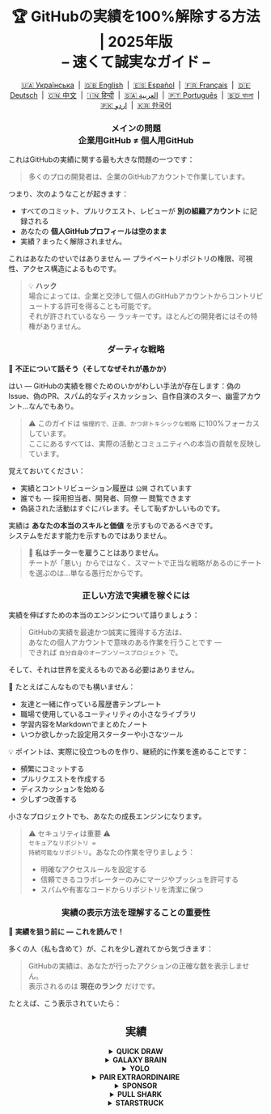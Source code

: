 <h1 align="center">
   🏆 GitHubの実績を100%解除する方法 | 2025年版<br/>
   – 速くて誠実なガイド –
</h1>

<div align="center">
  <a href="README_UA.md">🇺🇦 Українська</a> &nbsp;|&nbsp;
  <a href="../README.md">🇬🇧 English</a> &nbsp;|&nbsp;
  <a href="README_ES.md">🇪🇸 Español</a> &nbsp;|&nbsp;
  <a href="README_FR.md">🇫🇷 Français</a> &nbsp;|&nbsp;
  <a href="README_DE.md">🇩🇪 Deutsch</a> &nbsp;|&nbsp;
  <a href="README_ZH.md">🇨🇳 中文</a> &nbsp;|&nbsp;
  <a href="README_HI.md">🇮🇳 हिन्दी</a> &nbsp;|&nbsp;
  <a href="README_AR.md">🇸🇦 العربية</a> &nbsp;|&nbsp;
  <a href="README_PT.md">🇵🇹 Português</a> &nbsp;|&nbsp;
  <a href="README_BN.md">🇧🇩 বাংলা</a> &nbsp;|&nbsp;
  <a href="README_UR.md">🇵🇰 اردو</a> &nbsp;|&nbsp;
  <a href="README_KO.md">🇰🇷 한국어</a>
</div>

<h3 align="center">
   メインの問題<br/>
   企業用GitHub ≠ 個人用GitHub
</h3>

これはGitHubの実績に関する最も大きな問題の一つです：

> 多くのプロの開発者は、企業のGitHubアカウントで作業しています。

つまり、次のようなことが起きます：
- すべてのコミット、プルリクエスト、レビューが **別の組織アカウント** に記録される
- あなたの **個人GitHubプロフィールは空のまま**
- 実績？まったく解除されません。

これはあなたのせいではありません — プライベートリポジトリの権限、可視性、アクセス構造によるものです。

> 💡 **ハック**  
> 場合によっては、企業と交渉して個人のGitHubアカウントからコントリビュートする許可を得ることも可能です。  
> それが許されているなら — ラッキーです。ほとんどの開発者にはその特権がありません。

<h3 align="center">ダーティな戦略</h3>

🚫 <b>不正について話そう（そしてなぜそれが愚かか）</b>

はい — GitHubの実績を稼ぐためのいかがわしい手法が存在します：偽のIssue、偽のPR、スパム的なディスカッション、自作自演のスター、幽霊アカウント…なんでもあり。

> ⚠️ このガイドは <code>倫理的で、正直、かつ非トキシックな戦略</code> に100%フォーカスしています。  
> ここにあるすべては、実際の活動とコミュニティへの本当の貢献を反映しています。

覚えておいてください：
- 実績とコントリビューション履歴は <code>公開</code> されています
- 誰でも — 採用担当者、開発者、同僚 — 閲覧できます
- 偽装された活動はすぐにバレます。そして恥ずかしいものです。

実績は <strong>あなたの本当のスキルと価値</strong> を示すものであるべきです。  
システムをだます能力を示すものではありません。

> 💬 <strong>私はチーターを雇うことはありません。</strong><br>
> チートが「悪い」からではなく、スマートで正当な戦略があるのにチートを選ぶのは…単なる愚行だからです。

<h3 align="center">正しい方法で実績を稼ぐには</h3>

実績を伸ばすための本当のエンジンについて語りましょう：

> GitHubの実績を最速かつ誠実に獲得する方法は、  
> あなたの個人アカウントで意味のある作業を行うことです —  
> できれば <code>自分自身のオープンソースプロジェクト</code> で。

そして、それは世界を変えるものである必要はありません。

🎯 たとえばこんなものでも構いません：
- 友達と一緒に作っている履歴書テンプレート
- 職場で使用しているユーティリティの小さなライブラリ
- 学習内容をMarkdownでまとめたノート
- いつか欲しかった設定用スターターや小さなツール

💡 ポイントは、実際に役立つものを作り、継続的に作業を進めることです：
* 頻繁にコミットする
* プルリクエストを作成する
* ディスカッションを始める
* 少しずつ改善する

小さなプロジェクトでも、あなたの成長エンジンになります。

> ⚠️ セキュリティは重要 ⚠️  
> <code>セキュアなリポジトリ = 持続可能なリポジトリ</code>。あなたの作業を守りましょう：
> * 明確なアクセスルールを設定する
> * 信頼できるコラボレーターのみにマージやプッシュを許可する
> * スパムや有害なコードからリポジトリを清潔に保つ

<h3 align="center">実績の表示方法を理解することの重要性</h3>

🧠 <b>実績を狙う前に — これを読んで！</b>

多くの人（私も含めて）が、これを少し遅れてから気づきます：

> GitHubの実績は、あなたが行ったアクションの正確な数を表示しません。  
> 表示されるのは <strong>現在のランク</strong> だけです。

たとえば、こう表示されていたら：

<h2 align="center">実績</h2>

<details>
    <summary align="center"><b>QUICK DRAW</b></summary>
<blockquote>IssueまたはPRを作成してから5分以内にクローズする。</blockquote>
<div align="center">
    <img src="../badges/quick-draw.png" alt="QuickDraw" width="140">
</div>

正直に言うと — これは実績というよりミームに近いです 😅  
とても簡単に獲得できるので、あまり価値がないかもしれません…でも、プロフィールに表示されるバッジには変わりありません！

<ol>
    <li>Pull Request を作成する</li>
    <li>すぐにクローズする</li>
</ol>

<blockquote>
   <b>⚠️ ダミーPRを作成する必要はありません。⚠️</b><br/>
   通常の作業中に任意の実PRを一度クローズして再オープンするだけでもカウントされます。
</blockquote>
</details>

<details>
    <summary align="center"><b>GALAXY BRAIN</b></summary>
<blockquote>GitHub Discussion において、あなたの返信が「承認された回答」にマークされる。</blockquote>
<div align="center">
    <img src="../badges/galaxy-brain.png" alt="Galaxy Brain">
</div>

Galaxy Brain は、<strong>本当に役立つ回答</strong>を Discussions に投稿した人に与えられる実績です。  
トピックの作成者があなたの返信を「承認済み」とマークすれば、バッジが手に入ります。

この実績は、自分のオープンソースリポジトリ内でも獲得可能です。  
正当であるだけでなく、<strong>チームにとっても有益な実践</strong>です。

次のようなスキルが身につきます：
<ul>
    <li>構造化され、見つけやすいコミュニケーションの維持</li>
    <li>重要なプロジェクト決定の明確な記録の保存</li>
    <li>チーム全体の認識と議論の同期</li>
</ul>

🚀 ヒューストン、問題発生！ 🚀  
たとえあなたの回答が的確であっても、多くの場合「承認済み」にはされません。  
リマインドしても無視されることが多く、ゴーストされてしまいます。つらいけど現実です。

だからこそ、他人に頼るのではなく、次のような方法を試してみましょう：
> **コントロールされた環境でGalaxy Brainを狙おう：**
* 友人や同僚と協力する
* 実際の質問に答える
* 助けになったら「承認された回答」にマークしてもらう

`🧩 ストラテジー1: 友達の問題を解決する`

<ol>
    <li>自分の技術スタックに関連する公開リポジトリを探す</li>
    <li>Discussions が有効になっているか確認する</li>
    <li>知り合いから技術的な質問があったら、それに答える</li>
    <li>その後、以下を実行する：
         <ul>
            <li>友達に、あなたが用意した要約でDiscussionを作成してもらう</li>
            <li>あなたがそこに回答を投稿する</li>
            <li>その回答を「承認された回答」としてマークしてもらう</li>
         </ul>
    </li>
</ol>

✅ この戦略は誠実かつ有益で、コミュニティにとっても長く使えるリソースになります。

`🛠️ ストラテジー2: 自分のリポジトリでDiscussionsを使う`

自分のオープンソースプロジェクトを管理しているなら、<code>重要な会話をGitHub Discussionsに移行</code>しましょう。

1. リポジトリ設定でDiscussionsを有効化
2. 機能や設計に関する議論があれば、パブリックスレッドを立てる
3. 判断に役立つ、明確かつ建設的な回答を書く
4. 他の人がスレッドを立てた場合は、その人に承認マークを付けてもらえる

✅ この戦略は：
- 決定プロセスの透明性を確保する
- リーダーシップと主体性を示す
- チーム全体の意識を揃える
- そしてもちろん、バッジを獲得できる！
</details>

<details>
    <summary align="center"><b>YOLO</b></summary>
<blockquote>レビューなしで Pull Request をマージする。</blockquote>
<div align="center">
    <img src="../badges/yolo.png" alt="YOLO" width="140">
</div>

このバッジはスピードと信頼、あるいは無謀さ 😅 の象徴です。  
1 回だけで達成できます。

<ol>
    <li>プロジェクトに小さくて安全な変更を加えましょう。例：</li>
    <ul>
        <li>Lint 修正</li>
        <li>ワンライナーのパッチ</li>
        <li><code>README.md</code> へのちょっとした追加</li>
        <li><code>git init</code> を含む初期コミット</li>
    </ul>
    <li>Pull Request を作成</li>
    <li>レビューを待たずに自分でマージ</li>
</ol>

<blockquote>
⚠️ <b>注意：本番環境での YOLO は避けましょう</b> ⚠️<br/>
オープンソースプロジェクトの初期コミットをマージすれば、クリーンで合法的です 😉
</blockquote>
</details>

<details>
    <summary align="center"><b>PAIR EXTRAORDINAIRE</b></summary>
<blockquote>共同執筆者のコミットを含む PR をマージする。</blockquote>
<div align="center">
    <img src="../badges/pair-extraordinaire.png" alt="Pair Extraordinaire">
</div>

一緒にコーディングすれば、成果もバッジもより良いものになります！  
このバッジを獲得するには、ペアプログラミングを実践しましょう。

<ol>
    <li>チームメイトと一緒にアイデアを出し合いながらコードを書く</li>
    <li>コミットメッセージに以下を追加：<br/>
        <code>Co-authored-by: ユーザー名 &lt;メールアドレス&gt;</code>
    </li>
    <li>PR を作成してマージ</li>
</ol>

✅ Pull Shark との同時達成も可能！効率よくバッジをゲットしましょう！
</details>


<details>
    <summary align="center"><b>SPONSOR</b></summary>
<blockquote>🐺 ウィッチャーにコインを投げよう</blockquote>
<div align="center">
    <img src="../badges/sponsor.png" alt="Sponsor" width="140">
</div>

GitHub Sponsors を通じて、オープンソース開発者またはプロジェクトを金銭的に支援しましょう。

<div align="center">
   <br/>
   このバッジを獲得するには、オープンソースの取り組みに寄付するだけです。<br/>
   毎日使っているツールかもしれません。<br/>
   週末を救ってくれたリポジトリかもしれません。<br/>
   あるいは、純粋に尊敬している開発者でも良いでしょう。<br/>
   <br/>
</div>

💡 たとえ少額でも、寄付は大きな意味を持ちます。  
それは感謝と敬意の表れであり、オープンソースの精神を支える行動です。

> ❤️ このガイドが役に立ったなら、ぜひこのリポジトリを `スポンサー` してください。  
> 労力への「ありがとう」を伝える最良の方法です。
</details>

<details>
    <summary align="center"><b>PULL SHARK</b></summary>
<blockquote>あなたのPRが他の誰かによってマージされる。</blockquote>
<div align="center">
    <img src="../badges/pull-shark.png" alt="Pull Shark">
</div>

最も簡単な始め方は、自分自身のオープンソースプロジェクトで作業することです（前述しましたね）。  
実際に価値あるPRを作成し、コラボレーターにレビューとマージを依頼しましょう。

⭐ これは GitHub 上で最も<strong>スキルを高めてくれる実績</strong>です。  
読みやすく、テストしやすく、レビューしやすいコードを書く力を育ててくれます。

> 💡 **ハック 0: 小さくて独立したPRを作成する**  
初心者はよく「巨大なPR」罠に陥ります。  
すべてを1つの大きなPRに詰め込んでしまうのです。  
でもPull Sharkを正しく獲得し、開発者として成長するためには、<code>スコープが明確で、読みやすく、テスト可能な小さなPR</code>を作るスキルが必要です。  
これは単なるバッジのためではなく、<strong>プロの開発者の基本</strong>です。

> 🤝 **ハック 1: “Pair Extraordinaire” も同時に進めよう**  
> コラボレーターとペアを組み、一緒にコードを書いたりレビューしたりしよう。  
> 共同作業であることを示すために <code>Co-authored-by:</code> を使えば、  
> 2つの実績を同時に進行できます。効率的！

> 🎯 **ハック 2: YOLOを譲ろう**  
> 小さくて安全なPRを作ったら、  
> あなたの仲間に<em>レビューなしで</em>マージさせて、YOLOバッジを取らせてあげよう。  
> あなたは価値を提供し、相手は実績を得る。<code>Win-Win</code>です！
</details>

<details>
    <summary align="center"><b>STARSTRUCK</b></summary>
<blockquote>多くのスターを獲得したリポジトリを作成する。</blockquote>
<div align="center">
    <img src="../badges/starstruck.png" alt="Starstruck">
</div>

これは GitHub 上でもっとも困難かつ尊敬される実績の一つです。  
コミュニティへの影響力を示しており、ルーチン作業では得られません。  
採用担当者や開発者はこれを真剣に見ています。

この実績にはチェックリストも近道もありません。  
本当にコミュニティが抱えている問題を特定し、それを解決することが唯一の道です。

🎯 現実的には、以下の2つの方法があります：

<ol>
    <li><strong>ソフトウェアプロダクトを作る</strong><br>
        正直なところ、これは優れたスキルと数年の経験が必要です。  
        最初のリポジトリには難しいかもしれません。
    </li>
    <li><strong>役立つリソースとして価値あるリポジトリを作る</strong><br>
        例：よく書かれたガイド、有用な設定スターター、小さなCLIツール、またはキュレーションされたツール一覧（awesome list）。
    </li>
</ol>

<blockquote><strong>⭐ 「Star」ボタンを押してくれ、ブラザー！ ⭐</strong><br>
このリポジトリはコミュニティのために作られた良いリソースの例です。  
もしこのガイドが役に立ったなら、ぜひスターをお願いします 🫡
</blockquote>

---

### 🧠 あなた自身の「スターに値するアイデア」を見つけるには？

痛み（ペイン）に注目しましょう。問題を見つける力を養ってください。以下をチェック：

1. **Googleのオートコンプリート** — 人々が検索している内容を見る：  
   `"github how to..."`, `"vite storybook setup..."` など。

2. **お気に入りのフレームワークの Issues & Discussions**  
   何かを求める投稿に多くの 👍 がついていれば、それは実際のニーズです。

3. **フラストレーションに耳を傾けよう** — あなたや他人がこう言う時：  
   *「これ本当にイライラする！」* や *「こんなのがあればいいのに…」* — それがヒントです。

その後はシンプルです：**解決策を提供しましょう**。  
それをクリーンなリポジトリにまとめ、明確なREADMEを用意して、シェアするだけです。

</details>
